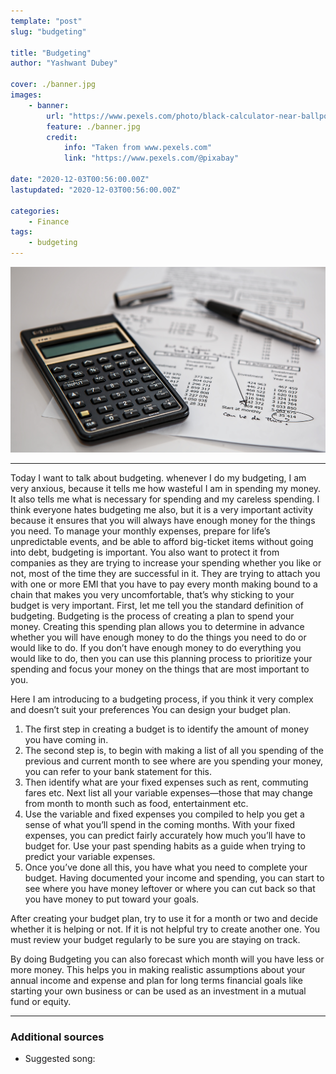 ```yaml
---
template: "post"
slug: "budgeting"

title: "Budgeting"
author: "Yashwant Dubey"

cover: ./banner.jpg
images:
    - banner:
        url: "https://www.pexels.com/photo/black-calculator-near-ballpoint-pen-on-white-printed-paper-53621/"
        feature: ./banner.jpg
        credit:
            info: "Taken from www.pexels.com"
            link: "https://www.pexels.com/@pixabay"

date: "2020-12-03T00:56:00.00Z"
lastupdated: "2020-12-03T00:56:00.00Z"

categories: 
    - Finance
tags:
    - budgeting
---
```


![Black Calculator Near Ballpoint Pen on White Printed Paper](./banner.jpg)

---

Today I want to talk about budgeting. whenever I do my budgeting, I am very anxious, because it tells me how wasteful I am in spending my money. It also tells me what is necessary for spending and my careless spending. I think everyone hates budgeting me also, but it is a very important activity because it ensures that you will always have enough money for the things you need. To manage your monthly expenses, prepare for life’s unpredictable events, and be able to afford big-ticket items without going into debt, budgeting is important. You also want to protect it from companies as they are trying to increase your spending whether you like or not, most of the time they are successful in it. They are trying to attach you with one or more EMI that you have to pay every month making bound to a chain that makes you very uncomfortable, that’s why sticking to your budget is very important. First, let me tell you the standard definition of budgeting. Budgeting is the process of creating a plan to spend your money. Creating this spending plan allows you to determine in advance whether you will have enough money to do the things you need to do or would like to do. If you don’t have enough money to do everything you would like to do, then you can use this planning process to prioritize your spending and focus your money on the things that are most important to you.

Here I am introducing to a budgeting process, if you think it very complex and doesn’t suit your preferences You can design your budget plan.

1. The first step in creating a budget is to identify the amount of money you have coming in. 
2. The second step is, to begin with making a list of all you spending of the previous and current month to see where are you spending your money, you can refer to your bank statement for this. 
3. Then identify what are your fixed expenses such as rent, commuting fares etc. Next list all your variable expenses—those that may change from month to month such as food, entertainment etc. 
4. Use the variable and fixed expenses you compiled to help you get a sense of what you’ll spend in the coming months. With your fixed expenses, you can predict fairly accurately how much you’ll have to budget for. Use your past spending habits as a guide when trying to predict your variable expenses.
5. Once you’ve done all this, you have what you need to complete your budget. Having documented your income and spending, you can start to see where you have money leftover or where you can cut back so that you have money to put toward your goals.

After creating your budget plan, try to use it for a month or two and decide whether it is helping or not. If it is not helpful try to create another one. You must review your budget regularly to be sure you are staying on track.

By doing Budgeting you can also forecast which month will you have less or more money. This helps you in making realistic assumptions about your annual income and expense and plan for long terms financial goals like starting your own business or can be used as an investment in a mutual fund or equity.

---
### Additional sources

- Suggested song: 